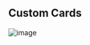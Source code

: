 ## Custom Cards

![image](https://user-images.githubusercontent.com/64603414/80852797-67094600-8bf9-11ea-9a48-b25357e0dc79.png)

